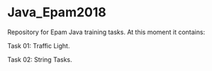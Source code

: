 # Java_Epam2018
Repository for Epam Java training tasks.
At this moment it contains:

Task 01: Traffic Light.

Task 02: String Tasks.
